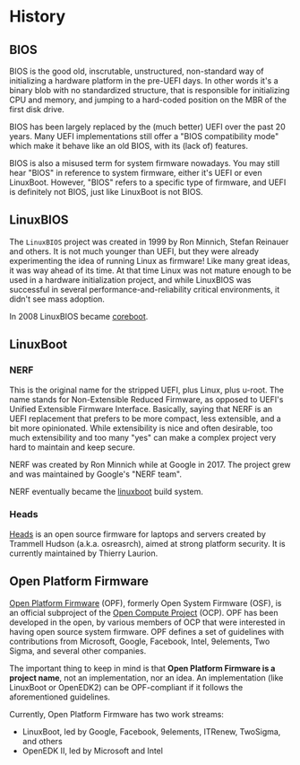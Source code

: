 # History

## BIOS

BIOS is the good old, inscrutable, unstructured, non-standard way of
initializing a hardware platform in the pre-UEFI days. In other words it's a
binary blob with no standardized structure, that is responsible for
initializing CPU and memory, and jumping to a hard-coded position on the MBR of
the first disk drive.

BIOS has been largely replaced by the (much better) UEFI over the past 20
years. Many UEFI implementations still offer a "BIOS compatibility mode" which
make it behave like an old BIOS, with its (lack of) features.

BIOS is also a misused term for system firmware nowadays. You may still hear
"BIOS" in reference to system firmware, either it's UEFI or even LinuxBoot.
However, "BIOS" refers to a specific type of firmware, and UEFI is definitely
not BIOS, just like LinuxBoot is not BIOS.

## LinuxBIOS

The `LinuxBIOS` project was created in 1999 by Ron Minnich, Stefan Reinauer and
others. It is not much younger than UEFI, but they were already experimenting
the idea of running Linux as firmware! Like many great ideas, it was way ahead
of its time. At that time Linux was not mature enough to be used in a hardware
initialization project, and while LinuxBIOS was successful in several
performance-and-reliability critical environments, it didn't see mass adoption.

In 2008 LinuxBIOS became [coreboot](https://www.coreboot.org/).

## LinuxBoot

### NERF

This is the original name for the stripped UEFI, plus Linux, plus u-root. The
name stands for Non-Extensible Reduced Firmware, as opposed to UEFI's Unified
Extensible Firmware Interface. Basically, saying that NERF is an UEFI
replacement that prefers to be more compact, less extensible, and a bit more
opinionated. While extensibility is nice and often desirable, too much
extensibility and too many "yes" can make a complex project very hard to
maintain and keep secure.

NERF was created by Ron Minnich while at Google in 2017. The project grew and
was maintained by Google's "NERF team".

NERF eventually became the [linuxboot](https://github.com/linuxboot/linuxboot/)
build system.

### Heads

[Heads](https://github.com/linuxboot/heads) is an open source firmware for
laptops and servers created by  Trammell Hudson (a.k.a. osreasrch), aimed at
strong platform security. It is currently maintained by Thierry Laurion.

## Open Platform Firmware

[Open Platform
Firmware](https://www.opencompute.org/projects/open-system-firmware) (OPF),
formerly Open System Firmware (OSF), is an official subproject of the [Open
Compute Project](https://www.opencompute.org) (OCP). OPF has been developed in
the open, by various members of OCP that were interested in having open source
system firmware. OPF defines a set of guidelines with contributions from
Microsoft, Google, Facebook, Intel, 9elements, Two Sigma, and several other
companies.

The important thing to keep in mind is that **Open Platform Firmware is a project
name**, not an implementation, nor an idea. An implementation (like LinuxBoot
or OpenEDK2) can be OPF-compliant if it follows the aforementioned guidelines.

Currently, Open Platform Firmware has two work streams:

* LinuxBoot, led by Google, Facebook, 9elements, ITRenew, TwoSigma, and others
* OpenEDK II, led by Microsoft and Intel
